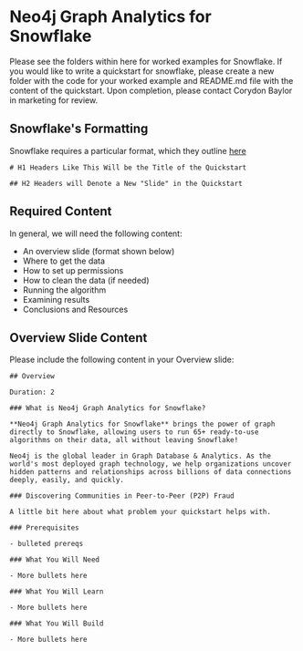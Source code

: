 # Neo4j Graph Analytics for Snowflake

Please see the folders within here for worked examples for Snowflake. If you would like to write a quickstart for snowflake, please create a new folder with the code for your worked example and README.md file with the content of the quickstart. Upon completion, please contact Corydon Baylor in marketing for review.

## Snowflake's Formatting
Snowflake requires a particular format, which they outline [here](https://github.com/Snowflake-Labs/sfquickstarts) 

```
# H1 Headers Like This Will be the Title of the Quickstart

## H2 Headers will Denote a New "Slide" in the Quickstart
```
## Required Content
In general, we will need the following content:
- An overview slide (format shown below)
- Where to get the data
- How to set up permissions
- How to clean the data (if needed)
- Running the algorithm
- Examining results
- Conclusions and Resources 

## Overview Slide Content
Please include the following content in your Overview slide:

```
## Overview

Duration: 2

### What is Neo4j Graph Analytics for Snowflake?

**Neo4j Graph Analytics for Snowflake** brings the power of graph directly to Snowflake, allowing users to run 65+ ready-to-use algorithms on their data, all without leaving Snowflake!

Neo4j is the global leader in Graph Database & Analytics. As the world's most deployed graph technology, we help organizations uncover hidden patterns and relationships across billions of data connections deeply, easily, and quickly. 

### Discovering Communities in Peer-to-Peer (P2P) Fraud

A little bit here about what problem your quickstart helps with.

### Prerequisites

- bulleted prereqs

### What You Will Need

- More bullets here

### What You Will Learn

- More bullets here

### What You Will Build

- More bullets here
```


